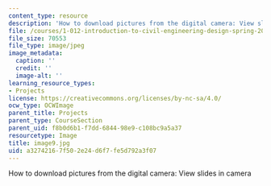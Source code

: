 ```yaml
---
content_type: resource
description: 'How to download pictures from the digital camera: View slides in camera'
file: /courses/1-012-introduction-to-civil-engineering-design-spring-2002/a32742167f502e24d6f7fe5d792a3f07_image9.jpg
file_size: 70553
file_type: image/jpeg
image_metadata:
  caption: ''
  credit: ''
  image-alt: ''
learning_resource_types:
- Projects
license: https://creativecommons.org/licenses/by-nc-sa/4.0/
ocw_type: OCWImage
parent_title: Projects
parent_type: CourseSection
parent_uid: f8b0d6b1-f7dd-6844-98e9-c108bc9a5a37
resourcetype: Image
title: image9.jpg
uid: a3274216-7f50-2e24-d6f7-fe5d792a3f07
---
```

How to download pictures from the digital camera: View slides in camera